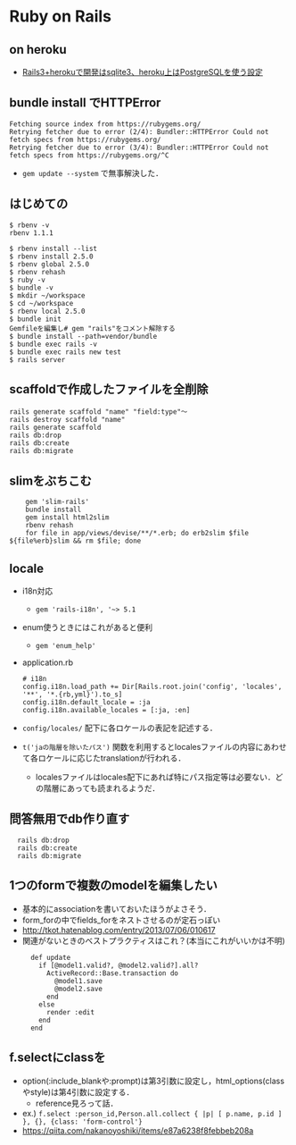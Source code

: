 # Ruby on Rails

## on heroku
  - [Rails3+herokuで開発はsqlite3、heroku上はPostgreSQLを使う設定](https://daipresents.com/2012/post-5016/)

## bundle install でHTTPError
```
Fetching source index from https://rubygems.org/
Retrying fetcher due to error (2/4): Bundler::HTTPError Could not fetch specs from https://rubygems.org/
Retrying fetcher due to error (3/4): Bundler::HTTPError Could not fetch specs from https://rubygems.org/^C
```
  - `gem update --system` で無事解決した．
  

## はじめての
```
$ rbenv -v
rbenv 1.1.1

$ rbenv install --list
$ rbenv install 2.5.0
$ rbenv global 2.5.0
$ rbenv rehash
$ ruby -v
$ bundle -v
$ mkdir ~/workspace
$ cd ~/workspace
$ rbenv local 2.5.0
$ bundle init
Gemfileを編集し# gem "rails"をコメント解除する
$ bundle install --path=vendor/bundle
$ bundle exec rails -v
$ bundle exec rails new test
$ rails server
```

## scaffoldで作成したファイルを全削除
```
rails generate scaffold "name" "field:type"〜
rails destroy scaffold "name"
rails generate scaffold
rails db:drop
rails db:create
rails db:migrate
```

## slimをぶちこむ
```
    gem 'slim-rails'
    bundle install
    gem install html2slim
    rbenv rehash
    for file in app/views/devise/**/*.erb; do erb2slim $file ${file%erb}slim && rm $file; done
```

## locale
  - i18n対応
    - `gem 'rails-i18n', '~> 5.1`
  - enum使うときにはこれがあると便利
    - `gem 'enum_help'`

  - application.rb
    ```
    # i18n
    config.i18n.load_path += Dir[Rails.root.join('config', 'locales', '**', '*.{rb,yml}').to_s]
    config.i18n.default_locale = :ja
    config.i18n.available_locales = [:ja, :en]
    ```
  - `config/locales/` 配下に各ロケールの表記を記述する．
  - `t('jaの階層を除いたパス')` 関数を利用するとlocalesファイルの内容にあわせて各ロケールに応じたtranslationが行われる．
    - localesファイルはlocales配下にあれば特にパス指定等は必要ない．どの階層にあっても読まれるようだ．

## 問答無用でdb作り直す
  ```
    rails db:drop
    rails db:create
    rails db:migrate
  ```

## 1つのformで複数のmodelを編集したい
  - 基本的にassociationを書いておいたほうがよさそう．
  - form_forの中でfields_forをネストさせるのが定石っぽい
  - http://tkot.hatenablog.com/entry/2013/07/06/010617
  - 関連がないときのベストプラクティスはこれ？(本当にこれがいいかは不明)
    ```
      def update
        if [@model1.valid?, @model2.valid?].all?
          ActiveRecord::Base.transaction do
            @model1.save
            @model2.save
          end
        else
          render :edit
        end
      end
    ```

## f.selectにclassを
- option(:include_blankや:prompt)は第3引数に設定し，html_options(classやstyle)は第4引数に設定する．
  - reference見ろって話．
- ex.) `f.select :person_id,Person.all.collect { |p| [ p.name, p.id ] }, {}, {class: 'form-control'}`
- https://qiita.com/nakanoyoshiki/items/e87a6238f8febbeb208a